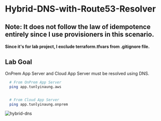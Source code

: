 # Hybrid-DNS-with-Route53-Resolver

## Note: It does not follow the law of idempotence entirely since I use provisioners in this scenario. 

#### Since it's for lab project, I exclude terraform.tfvars from .gitignore file.

## Lab Goal

OnPrem App Server and Cloud App Server must be resolved using DNS. 

```bash
  # From OnPrem App Server
  ping app.tunlyinaung.aws


  # From Cloud App Server
  ping app.tunlyinaung.onprem
```

![hybrid-dns](https://github.com/user-attachments/assets/831f67b8-04d2-4022-82b9-0f6ae73689c6)

